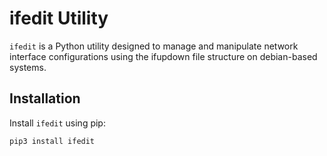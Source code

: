 # ifedit Utility

`ifedit` is a Python utility designed to manage and manipulate network interface configurations using the ifupdown file structure on debian-based systems.

## Installation

Install `ifedit` using pip:

```bash
pip3 install ifedit
```
